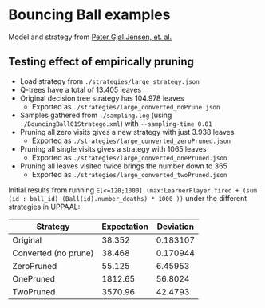 # Bouncing Ball examples

Model and strategy from [Peter Gjøl Jensen, et. al.](https://zenodo.org/record/3268381)


## Testing effect of empirically pruning

- Load strategy from `./strategies/large_strategy.json`
- Q-trees have a total of 13.405 leaves
- Original decision tree strategy has 104.978 leaves
    - Exported as `./strategies/large_converted_noPrune.json`
- Samples gathered from `./sampling.log` (using `./BouncingBall01Stratego.xml`)
    with `--sampling-time 0.01`
- Pruning all zero visits gives a new strategy with just 3.938 leaves
    - Exported as `./strategies/large_converted_zeroPruned.json`
- Pruning all single visits gives a strategy with 1065 leaves
    - Exported as `./strategies/large_converted_onePruned.json`
- Pruning all leaves visited twice brings the number down to 365
    - Exported as `./strategies/large_converted_twoPruned.json`

Initial results from running `E[<=120;1000] (max:LearnerPlayer.fired + (sum (id
: ball_id) (Ball(id).number_deaths) * 1000 ))` under the different strategies
in UPPAAL:

Strategy | Expectation | Deviation
--- | --- | --- |
Original | 38.352 | 0.183107
Converted (no prune) | 38.468 | 0.170944
ZeroPruned | 55.125 | 6.45953
OnePruned | 1812.65 | 56.8024
TwoPruned | 3570.96 | 42.4793

